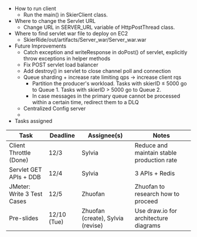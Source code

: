 - How to run client
  - Run the main() in SkierClient class.
- Where to change the Servlet URL
  - Change URL in SERVER_URL variable of HttpPostThread class.
- Where to find servlet war file to deploy on EC2
  - SkierRide/out/artifacts/Server_war/Server_war.war
- Future Improvements
  - Catch exception and writeResponse in doPost() of servlet, explicitly throw exceptions in helper methods
  - Fix POST servlet load balancer
  - Add destroy() in servlet to close channel poll and connection
  - Queue sharding + increase rate limiting qps -> increase client rqs
    - Partition the producer's workload. Tasks with skierID ≤ 5000 go to Queue 1. Tasks with skierID > 5000 go to Queue 2.
    - In case messages in the primary queue cannot be processed within a certain time, redirect them to a DLQ
  - Centralized Config server
  - 
- Tasks assigned

| Task                       | Deadline  | Assignee(s)          | Notes                                                                          |
|----------------------------|-----------|-----------------------|--------------------------------------------------------------------------------|
| Client Throttle (Done)     | 12/3      | Sylvia               | Reduce and maintain stable production rate                                     |
| Servlet GET APIs + DDB     | 12/4      | Sylvia  | 3 APIs + Redis <br>|
| JMeter: Write 3 Test Cases | 12/5      | Zhuofan  | Zhuofan to research how to proceed                                             |
| Pre-slides                 | 12/10 (Tue) | Zhuofan (create), Sylvia (revise) | Use draw.io for architecture diagrams                                          | |
